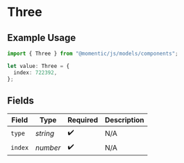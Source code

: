 # Three

## Example Usage

```typescript
import { Three } from "@momentic/js/models/components";

let value: Three = {
  index: 722392,
};
```

## Fields

| Field              | Type               | Required           | Description        |
| ------------------ | ------------------ | ------------------ | ------------------ |
| `type`             | *string*           | :heavy_check_mark: | N/A                |
| `index`            | *number*           | :heavy_check_mark: | N/A                |